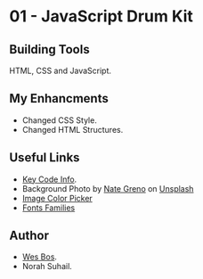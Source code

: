 # 01 - JavaScript Drum Kit


## Building Tools
HTML, CSS and JavaScript.


## My Enhancments 
* Changed CSS Style.
* Changed HTML Structures.


## Useful Links
* [Key Code Info](http://keycode.info/).
* Background Photo by <a href="https://unsplash.com/@nategreno?utm_source=unsplash&utm_medium=referral&utm_content=creditCopyText">Nate Greno</a> on <a href="https://unsplash.com/@nategreno/likes?utm_source=unsplash&utm_medium=referral&utm_content=creditCopyText">Unsplash</a>
* [Image Color Picker](https://imagecolorpicker.com/)
* [Fonts Families](https://www.tutorialbrain.com/css_tutorial/css_font_family_list/)


## Author
* [Wes Bos](https://github.com/wesbos).
* Norah Suhail.